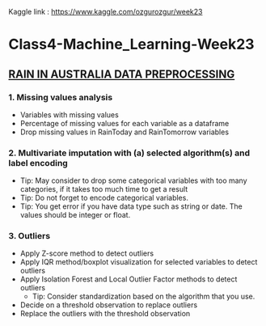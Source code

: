 Kaggle link : https://www.kaggle.com/ozgurozgur/week23


# Class4-Machine_Learning-Week23


## [RAIN IN AUSTRALIA DATA PREPROCESSING](https://www.kaggle.com/jsphyg/weather-dataset-rattle-package)

### 1. Missing values analysis
*	Variables with missing values
*	Percentage of missing values for each variable as a dataframe
*	Drop missing values in RainToday and RainTomorrow variables

### 2. Multivariate imputation with (a) selected algorithm(s) and label encoding
*	Tip: May consider to drop some categorical variables with too many categories, if it takes too much time to get a result
*	Tip: Do not forget to encode categorical variables. 
*	Tip: You get error if you have data type such as string or date. The values should be integer or float.

### 3. Outliers
* Apply Z-score method to detect outliers
*	Apply IQR method/boxplot visualization for selected variables to detect outliers
*	Apply Isolation Forest and Local Outlier Factor methods to detect outliers
    *	Tip: Consider standardization based on the algorithm that you use.
*	Decide on a threshold observation to replace outliers
*	Replace the outliers with the threshold observation
